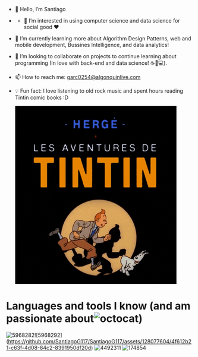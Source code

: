 - 👋 Hello, I’m Santiago
- - 👀 I’m interested in using computer science and data science for social good ❤️
- 🌱 I’m currently learning more about Algorithm Design Patterns, web and mobile development, Bussines Intelligence, and data analytics!
- 💞️ I’m looking to collaborate on projects to continue learning about programming (In love with back-end and data science! ☕🐍💻).
- 📫 How to reach me: garc0254@algonquinlive.com
- 💡 Fun fact: I love listening to old rock music and spent hours reading Tintin comic books :D

     ![Tintin](tintin.gif)

# Languages and tools I know (and am passionate about![octocat](https://github.com/SantiagoG117/SantiagoG117/assets/128077604/30ce711f-9d86-4b97-b5f1-283fe62211b9))

![5968282](https://github.com/SantiagoG117/SantiagoG117/assets/128077604/f14af888-a403-4fb0-98ea-5d7938bea7ec)![5968292] (https://github.com/SantiagoG117/SantiagoG117/assets/128077604/4f612b21-c63f-4d08-84c2-8391950df20d) ![4492311](https://github.com/SantiagoG117/SantiagoG117/assets/128077604/6d7b3b90-0e0e-4df5-9a31-5062dd77587e) ![174854](https://github.com/SantiagoG117/SantiagoG117/assets/128077604/04d4d972-77ac-4074-883b-967f72617a1e)


